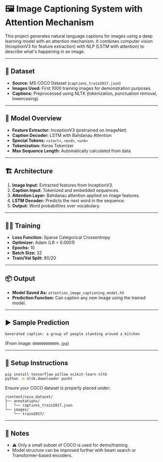 
# 🖼️ Image Captioning System with Attention Mechanism

This project generates natural language captions for images using a deep learning model with an attention mechanism. It combines computer vision (InceptionV3 for feature extraction) with NLP (LSTM with attention) to describe what's happening in an image.

---

## 📁 Dataset

- **Source:** MS COCO Dataset (`captions_train2017.json`)
- **Images Used:** First 1000 training images for demonstration purposes.
- **Captions:** Preprocessed using NLTK (tokenization, punctuation removal, lowercasing).

---

## 🧠 Model Overview

- **Feature Extractor:** InceptionV3 (pretrained on ImageNet)
- **Caption Decoder:** LSTM with Bahdanau Attention
- **Special Tokens:** `<start>`, `<end>`, `<unk>`
- **Tokenization:** Keras Tokenizer
- **Max Sequence Length:** Automatically calculated from data

---

## 🏗️ Architecture

1. **Image Input:** Extracted features from InceptionV3.
2. **Caption Input:** Tokenized and embedded sequences.
3. **Attention Layer:** Bahdanau attention applied on image features.
4. **LSTM Decoder:** Predicts the next word in the sequence.
5. **Output:** Word probabilities over vocabulary.

---

## 🏋️‍♂️ Training

- **Loss Function:** Sparse Categorical Crossentropy
- **Optimizer:** Adam (LR = 0.0001)
- **Epochs:** 10
- **Batch Size:** 32
- **Train/Val Split:** 80/20

---

## 📦 Output

- **Model Saved As:** `attention_image_captioning_model.h5`
- **Prediction Function:** Can caption any new image using the trained model.

---

## ▶️ Sample Prediction

```python
Generated caption: a group of people standing around a kitchen
```

(From image: `000000000009.jpg`)

---

## 🔧 Setup Instructions

```bash
pip install tensorflow pillow scikit-learn nltk
python -m nltk.downloader punkt
```

Ensure your COCO dataset is properly placed under:

```
/content/coco_dataset/
├── annotations/
│   └── captions_train2017.json
└── images/
    └── train2017/
```

---

## 📌 Notes

- ⚠️ Only a small subset of COCO is used for demo/training.
- Model structure can be improved further with beam search or Transformer-based encoders.
